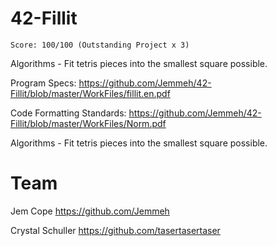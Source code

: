 # 42-Fillit
`Score: 100/100 (Outstanding Project x 3)`

Algorithms - Fit tetris pieces into the smallest square possible.

Program Specs: <https://github.com/Jemmeh/42-Fillit/blob/master/WorkFiles/fillit.en.pdf>

Code Formatting Standards: <https://github.com/Jemmeh/42-Fillit/blob/master/WorkFiles/Norm.pdf>

Algorithms - Fit tetris pieces into the smallest square possible.


# Team
Jem Cope <https://github.com/Jemmeh>

Crystal Schuller <https://github.com/tasertasertaser>
